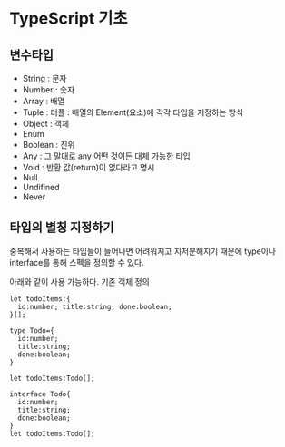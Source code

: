 # TypeScript 기초

## 변수타입
- String : 문자
- Number : 숫자
- Array : 배열
- Tuple : 터플 : 배열의 Element(요소)에 각각 타입을 지정하는 방식
- Object : 객체
- Enum 
- Boolean : 진위
- Any : 그 말대로 any 어떤 것이든 대체 가능한 타입
- Void : 반환 값(return)이 없다라고 명시
- Null
- Undifined
- Never

## 타입의 별칭 지정하기
중복해서 사용하는 타입들이 늘어나면 어려워지고 지저분해지기 때문에
type이나 interface를 통해 스펙을 정의할 수 있다.

아래와 같이 사용 가능하다.
기존 객체 정의
```
let todoItems:{
  id:number; title:string; done:boolean;
}[];
```
```
type Todo={
  id:number; 
  title:string; 
  done:boolean;
}

let todoItems:Todo[];
```
```
interface Todo{
  id:number;
  title:string;
  done:boolean;
}
let todoItems:Todo[];
```